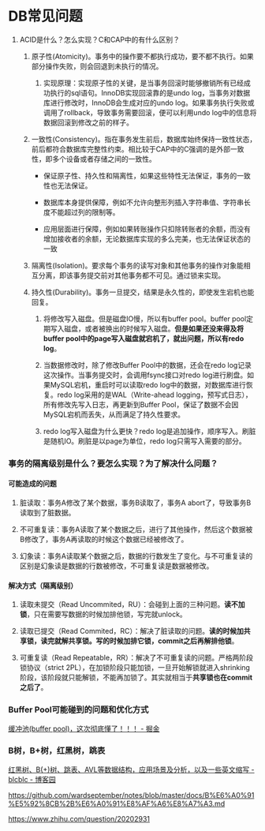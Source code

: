 # DB常见问题

1. ACID是什么？怎么实现？C和CAP中的有什么区别？
   
   1. 原子性(Atomicity)。事务中的操作要不都执行成功，要不都不执行。如果部分操作失败，则会回退到未执行的情况。
      
      1. 实现原理：实现原子性的关键，是当事务回滚时能够撤销所有已经成功执行的sql语句。InnoDB实现回滚靠的是undo log，当事务对数据库进行修改时，InnoDB会生成对应的undo log。如果事务执行失败或调用了rollback，导致事务需要回滚，便可以利用undo log中的信息将数据回滚到修改之前的样子。
   
   2. 一致性(Consistency)。指在事务发生前后，数据库始终保持一致性状态，前后都符合数据库完整性约束。相比较于CAP中的C强调的是外部一致性，即多个设备或者存储之间的一致性。
      
      - 保证原子性、持久性和隔离性，如果这些特性无法保证，事务的一致性也无法保证。
      
      - 数据库本身提供保障，例如不允许向整形列插入字符串值、字符串长度不能超过列的限制等。
      
      - 应用层面进行保障，例如如果转账操作只扣除转账者的余额，而没有增加接收者的余额，无论数据库实现的多么完美，也无法保证状态的一致
   
   3. 隔离性(Isolation)。要求每个事务的读写对象和其他事务的操作对象能相互分离，即该事务提交前对其他事务都不可见。通过锁来实现。
   
   4. 持久性(Durability)。事务一旦提交，结果是永久性的，即使发生宕机也能回复。
      
      1. 将修改写入磁盘。但是磁盘IO慢，所以有buffer pool。buffer pool定期写入磁盘，或者被换出的时候写入磁盘。**但是如果还没来得及将buffer pool中的page写入磁盘就宕机了，就出问题，所以有redo log**。
      
      2. 当数据修改时，除了修改Buffer Pool中的数据，还会在redo log记录这次操作。当事务提交时，会调用fsync接口对redo log进行刷盘。如果MySQL宕机，重启时可以读取redo log中的数据，对数据库进行恢复。redo log采用的是WAL（Write-ahead logging，预写式日志），所有修改先写入日志，再更新到Buffer Pool，保证了数据不会因MySQL宕机而丢失，从而满足了持久性要求。
      
      3. redo log写入磁盘为什么更快？redo log是追加操作，顺序写入。刷脏是随机IO。刷脏是以page为单位，redo log只需写入需要的部分。

### 事务的隔离级别是什么？要怎么实现？为了解决什么问题？

#### 可能造成的问题

1. 脏读取：事务A修改了某个数据，事务B读取了，事务A abort了，导致事务B读取到了脏数据。

2. 不可重复读：事务A读取了某个数据之后，进行了其他操作，然后这个数据被B修改了，事务A再读取的时候这个数据已经被修改了。

3. 幻象读：事务A读取某个数据之后，数据的行数发生了变化。与不可重复读的区别是幻象读是数据的行数被修改，不可重复读是数据被修改。

#### 解决方式（隔离级别）

1. 读取未提交（Read Uncommited，RU）：会碰到上面的三种问题。**读不加锁**，只在需要写数据的时候加排他锁，写完就unlock。

2. 读取已提交（Read Commited，RC）：解决了脏读取的问题。**读的时候加共享锁，读完就解共享锁。写的时候加排它锁，commit之后再解排他锁**。

3. 可重复读（Read Repeatable，RR）：解决了不可重复读的问题。严格两阶段锁协议（strict 2PL），在加锁阶段只能加锁，一旦开始解锁就进入shrinking阶段，该阶段就只能解锁，不能再加锁了。其实就相当于**共享锁也在commit之后了**。

### Buffer Pool可能碰到的问题和优化方式

[缓冲池(buffer pool)，这次彻底懂了！！！ - 掘金](https://juejin.cn/post/6844903874172551181)

### B树，B+树，红黑树，跳表

[红黑树、B(+)树、跳表、AVL等数据结构，应用场景及分析，以及一些英文缩写 - blcblc - 博客园](https://www.cnblogs.com/charlesblc/p/5987812.html)

https://github.com/wardseptember/notes/blob/master/docs/B%E6%A0%91%E5%92%8CB%2B%E6%A0%91%E8%AF%A6%E8%A7%A3.md

https://www.zhihu.com/question/20202931
